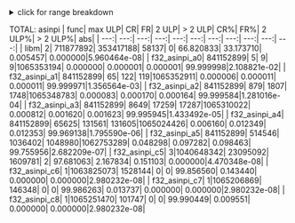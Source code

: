 <details markdown="1"><summary>click for range breakdown</summary>


running: minimal sanity check

checking: asinpi on [00000000,33f3b47a] [0.000000e+00,1.134840e-07] : {linear result range}
|           func|   max ULP|        CR|        FR|     2 ULP|   > 2 ULP|       CR%|       FR%|    2 ULP%|  > 2 ULP%|         abs|
|           ---:|      ---:|      ---:|      ---:|      ---:|      ---:|      ---:|      ---:|      ---:|      ---:|        ---:|
|           libm|         1| 587482672| 284126795|         0|         0| 67.402053| 32.597947|  0.000000|  0.000000|3.552714e-15|
|  f32_asinpi_a0| 841152899|         3|         5|         6| 871609453|  0.000000|  0.000001|  0.000001| 99.999998|2.031595e-08|
|  f32_asinpi_a1| 841152899|         3|         5|         6| 871609453|  0.000000|  0.000001|  0.000001| 99.999998|2.031595e-08|
|  f32_asinpi_a2| 841152899|         3|         5|         6| 871609453|  0.000000|  0.000001|  0.000001| 99.999998|2.031595e-08|
|  f32_asinpi_a3| 841152899|         3|         5|         6| 871609453|  0.000000|  0.000001|  0.000001| 99.999998|2.031595e-08|
|  f32_asinpi_a4| 841152899|         3|         5|         6| 871609453|  0.000000|  0.000001|  0.000001| 99.999998|2.031595e-08|
|  f32_asinpi_a5| 841152899|         3|         5|         6| 871609453|  0.000000|  0.000001|  0.000001| 99.999998|2.031595e-08|
|  f32_asinpi_c5|         0| 871609467|         0|         0|         0|100.000000|  0.000000|  0.000000|  0.000000|0.000000e+00|
|  f32_asinpi_c6|         0| 871609467|         0|         0|         0|100.000000|  0.000000|  0.000000|  0.000000|0.000000e+00|
|  f32_asinpi_c7|         0| 871609467|         0|         0|         0|100.000000|  0.000000|  0.000000|  0.000000|0.000000e+00|
|  f32_asinpi_c8|         0| 871609467|         0|         0|         0|100.000000|  0.000000|  0.000000|  0.000000|0.000000e+00|

checking: asinpi on [33f3b47b,3d000000] [1.134840e-07,3.125000e-02]
|           func|   max ULP|        CR|        FR|     2 ULP|   > 2 ULP|       CR%|       FR%|    2 ULP%|  > 2 ULP%|         abs|
|           ---:|      ---:|      ---:|      ---:|      ---:|      ---:|      ---:|      ---:|      ---:|      ---:|        ---:|
|           libm|         2|  97728511|  54053118|     19081|         0| 64.379482| 35.607948|  0.012570|  0.000000|9.313226e-10|
|  f32_asinpi_a0|   4962276|         2|         4|         3| 151800701|  0.000001|  0.000003|  0.000002| 99.999994|2.074305e-03|
|  f32_asinpi_a1|   4962276|        18|        35|        39| 151800618|  0.000012|  0.000023|  0.000026| 99.999939|3.571194e-04|
|  f32_asinpi_a2|   4962276|       102|       215|       202| 151800191|  0.000067|  0.000142|  0.000133| 99.999658|5.966611e-05|
|  f32_asinpi_a3|   4962276|       569|      1163|      1133| 151797845|  0.000375|  0.000766|  0.000746| 99.998113|9.649433e-06|
|  f32_asinpi_a4|   4962276|      2610|      5241|      5226| 151787633|  0.001719|  0.003453|  0.003443| 99.991385|1.526438e-06|
|  f32_asinpi_a5|   4962276|     12725|     25388|     25526| 151737071|  0.008383|  0.016725|  0.016815| 99.958077|2.570450e-07|
|  f32_asinpi_c5|         1| 151020184|    780526|         0|         0| 99.485822|  0.514178|  0.000000|  0.000000|9.313226e-10|
|  f32_asinpi_c6|         1| 151739236|     61474|         0|         0| 99.959503|  0.040497|  0.000000|  0.000000|9.313226e-10|
|  f32_asinpi_c7|         1| 151796401|      4309|         0|         0| 99.997161|  0.002839|  0.000000|  0.000000|9.313226e-10|
|  f32_asinpi_c8|         1| 151800060|       650|         0|         0| 99.999572|  0.000428|  0.000000|  0.000000|9.313226e-10|

checking: asinpi on [3d000000,3d7fffff] [3.125000e-02,6.250000e-02]
|           func|   max ULP|        CR|        FR|     2 ULP|   > 2 ULP|       CR%|       FR%|    2 ULP%|  > 2 ULP%|         abs|
|           ---:|      ---:|      ---:|      ---:|      ---:|      ---:|      ---:|      ---:|      ---:|      ---:|        ---:|
|           libm|         2|   5449250|   2937638|      1720|         0| 64.960122| 35.019374|  0.020504|  0.000000|1.862645e-09|
|  f32_asinpi_a0|   3440069|         0|         0|         0|   8388608|  0.000000|  0.000000|  0.000000|100.000000|4.030276e-03|
|  f32_asinpi_a1|    571710|         0|         0|         0|   8388608|  0.000000|  0.000000|  0.000000|100.000000|6.517358e-04|
|  f32_asinpi_a2|     90414|         0|         0|         0|   8388608|  0.000000|  0.000000|  0.000000|100.000000|9.866990e-05|
|  f32_asinpi_a3|     13508|         0|         0|         0|   8388608|  0.000000|  0.000000|  0.000000|100.000000|1.380593e-05|
|  f32_asinpi_a4|      1908|         0|         0|         0|   8388608|  0.000000|  0.000000|  0.000000|100.000000|1.791865e-06|
|  f32_asinpi_a5|       285|         0|         0|         0|   8388608|  0.000000|  0.000000|  0.000000|100.000000|2.654269e-07|
|  f32_asinpi_c5|         1|   6218147|   2170461|         0|         0| 74.126089| 25.873911|  0.000000|  0.000000|1.862645e-09|
|  f32_asinpi_c6|         1|   8223741|    164867|         0|         0| 98.034632|  1.965368|  0.000000|  0.000000|1.862645e-09|
|  f32_asinpi_c7|         1|   8377562|     11046|         0|         0| 99.868321|  0.131679|  0.000000|  0.000000|1.862645e-09|
|  f32_asinpi_c8|         1|   8387018|      1590|         0|         0| 99.981046|  0.018954|  0.000000|  0.000000|1.862645e-09|

checking: asinpi on [3d800000,3dffffff] [6.250000e-02,1.250000e-01]
|           func|   max ULP|        CR|        FR|     2 ULP|   > 2 ULP|       CR%|       FR%|    2 ULP%|  > 2 ULP%|         abs|
|           ---:|      ---:|      ---:|      ---:|      ---:|      ---:|      ---:|      ---:|      ---:|      ---:|        ---:|
|           libm|         2|   5598497|   2790005|       106|         0| 66.739285| 33.259451|  0.001264|  0.000000|3.725290e-09|
|  f32_asinpi_a0|   3282382|         0|         0|         0|   8388608|  0.000000|  0.000000|  0.000000|100.000000|7.600274e-03|
|  f32_asinpi_a1|    492183|         0|         0|         0|   8388608|  0.000000|  0.000000|  0.000000|100.000000|1.072306e-03|
|  f32_asinpi_a2|     65623|         0|         0|         0|   8388608|  0.000000|  0.000000|  0.000000|100.000000|1.280047e-04|
|  f32_asinpi_a3|      7696|         0|         0|         0|   8388608|  0.000000|  0.000000|  0.000000|100.000000|1.433492e-05|
|  f32_asinpi_a4|       947|         0|         0|         0|   8388608|  0.000000|  0.000000|  0.000000|100.000000|1.763925e-06|
|  f32_asinpi_a5|       118|    105126|    209048|    206582|   7867852|  1.253200|  2.492046|  2.462649| 93.792105|2.197921e-07|
|  f32_asinpi_c5|         2|   2075360|   6222434|     90814|         0| 24.740219| 74.177194|  1.082587|  0.000000|3.725290e-09|
|  f32_asinpi_c6|         1|   7971288|    417320|         0|         0| 95.025158|  4.974842|  0.000000|  0.000000|3.725290e-09|
|  f32_asinpi_c7|         1|   8366544|     22064|         0|         0| 99.736977|  0.263023|  0.000000|  0.000000|3.725290e-09|
|  f32_asinpi_c8|         1|   8384985|      3623|         0|         0| 99.956810|  0.043190|  0.000000|  0.000000|3.725290e-09|

checking: asinpi on [3e000000,3e7fffff] [1.250000e-01,2.500000e-01]
|           func|   max ULP|        CR|        FR|     2 ULP|   > 2 ULP|       CR%|       FR%|    2 ULP%|  > 2 ULP%|         abs|
|           ---:|      ---:|      ---:|      ---:|      ---:|      ---:|      ---:|      ---:|      ---:|      ---:|        ---:|
|           libm|         2|   5270728|   3113666|      4214|         0| 62.831974| 37.117791|  0.050235|  0.000000|7.450581e-09|
|  f32_asinpi_a0|   2975288|         0|         0|         0|   8388608|  0.000000|  0.000000|  0.000000|100.000000|1.344334e-02|
|  f32_asinpi_a1|    352196|         0|         0|         0|   8388608|  0.000000|  0.000000|  0.000000|100.000000|1.356564e-03|
|  f32_asinpi_a2|     34387|         0|         0|         0|   8388608|  0.000000|  0.000000|  0.000000|100.000000|1.281016e-04|
|  f32_asinpi_a3|      3129|      3282|      6514|      6512|   8372300|  0.039124|  0.077653|  0.077629| 99.805593|1.165643e-05|
|  f32_asinpi_a4|       334|      9277|     18608|     18748|   8341975|  0.110590|  0.221825|  0.223494| 99.444091|1.780689e-06|
|  f32_asinpi_a5|        71|         0|         0|         0|   8388608|  0.000000|  0.000000|  0.000000|100.000000|2.682209e-07|
|  f32_asinpi_c5|         2|   2967557|   5177421|    243630|         0| 35.376036| 61.719668|  2.904296|  0.000000|7.450581e-09|
|  f32_asinpi_c6|         1|   8107458|    281150|         0|         0| 96.648431|  3.351569|  0.000000|  0.000000|7.450581e-09|
|  f32_asinpi_c7|         1|   8370967|     17641|         0|         0| 99.789703|  0.210297|  0.000000|  0.000000|7.450581e-09|
|  f32_asinpi_c8|         1|   8378460|     10148|         0|         0| 99.879026|  0.120974|  0.000000|  0.000000|7.450581e-09|

checking: asinpi on [3e800000,3effffff] [2.500000e-01,5.000000e-01]
|           func|   max ULP|        CR|        FR|     2 ULP|   > 2 ULP|       CR%|       FR%|    2 ULP%|  > 2 ULP%|         abs|
|           ---:|      ---:|      ---:|      ---:|      ---:|      ---:|      ---:|      ---:|      ---:|      ---:|        ---:|
|           libm|         2|   5282380|   3105272|       956|         0| 62.970877| 37.017727|  0.011396|  0.000000|2.980232e-08|
|  f32_asinpi_a0|   2395450|         0|         0|         0|   8388608|  0.000000|  0.000000|  0.000000|100.000000|2.022007e-02|
|  f32_asinpi_a1|    181984|         0|         0|         0|   8388608|  0.000000|  0.000000|  0.000000|100.000000|1.355886e-03|
|  f32_asinpi_a2|      9100|       287|       575|       563|   8387183|  0.003421|  0.006855|  0.006711| 99.983013|1.183748e-04|
|  f32_asinpi_a3|      1924|         0|         0|         0|   8388608|  0.000000|  0.000000|  0.000000|100.000000|1.433492e-05|
|  f32_asinpi_a4|       241|     25784|     51687|     51746|   8259391|  0.307369|  0.616157|  0.616860| 98.459613|1.795590e-06|
|  f32_asinpi_a5|        34|     77517|    154759|    155905|   8000427|  0.924075|  1.844871|  1.858532| 95.372522|2.682209e-07|
|  f32_asinpi_c5|         2|   2730154|   5531342|    127112|         0| 32.545972| 65.938735|  1.515293|  0.000000|2.980232e-08|
|  f32_asinpi_c6|         1|   8075043|    313565|         0|         0| 96.262014|  3.737986|  0.000000|  0.000000|1.490116e-08|
|  f32_asinpi_c7|         1|   8345759|     42849|         0|         0| 99.489200|  0.510800|  0.000000|  0.000000|1.490116e-08|
|  f32_asinpi_c8|         1|   8348564|     40044|         0|         0| 99.522638|  0.477362|  0.000000|  0.000000|1.490116e-08|

checking: asinpi on [3f000000,3f7fffff] [5.000000e-01,9.999999e-01]
|           func|   max ULP|        CR|        FR|     2 ULP|   > 2 ULP|       CR%|       FR%|    2 ULP%|  > 2 ULP%|         abs|
|           ---:|      ---:|      ---:|      ---:|      ---:|      ---:|      ---:|      ---:|      ---:|      ---:|        ---:|
|           libm|         2|   5065854|   3290694|     32060|         0| 60.389686| 39.228129|  0.382185|  0.000000|5.960464e-08|
|  f32_asinpi_a0|   1415206|         0|         0|         0|   8388608|  0.000000|  0.000000|  0.000000|100.000000|2.108821e-02|
|  f32_asinpi_a1|     50850|        44|        82|        74|   8388408|  0.000525|  0.000978|  0.000882| 99.997616|1.356542e-03|
|  f32_asinpi_a2|      8596|       487|      1012|       977|   8386132|  0.005805|  0.012064|  0.011647| 99.970484|1.280904e-04|
|  f32_asinpi_a3|       953|      4795|      9577|      9636|   8364600|  0.057161|  0.114167|  0.114870| 99.713802|1.433492e-05|
|  f32_asinpi_a4|       120|     27951|     56020|     55879|   8248758|  0.333202|  0.667810|  0.666130| 98.332858|1.788139e-06|
|  f32_asinpi_a5|        17|    319175|    647202|    660961|   6761270|  3.804862|  7.715249|  7.879269| 80.600619|2.682209e-07|
|  f32_asinpi_c5|         3|   4027473|   3212908|   1148225|         2| 48.011220| 38.300848| 13.687909|  0.000024|4.470348e-08|
|  f32_asinpi_c6|         1|   8098840|    289768|         0|         0| 96.545696|  3.454304|  0.000000|  0.000000|2.980232e-08|
|  f32_asinpi_c7|         1|   8340169|     48439|         0|         0| 99.422562|  0.577438|  0.000000|  0.000000|2.980232e-08|
|  f32_asinpi_c8|         1|   8342916|     45692|         0|         0| 99.455309|  0.544691|  0.000000|  0.000000|2.980232e-08|

</details>


TOTAL: asinpi
|           func|   max ULP|        CR|        FR|     2 ULP|   > 2 ULP|       CR%|       FR%|    2 ULP%|  > 2 ULP%|         abs|
|           ---:|      ---:|      ---:|      ---:|      ---:|      ---:|      ---:|      ---:|      ---:|      ---:|        ---:|
|           libm|         2| 711877892| 353417188|     58137|         0| 66.820833| 33.173710|  0.005457|  0.000000|5.960464e-08|
|  f32_asinpi_a0| 841152899|         5|         9|         9|1065353194|  0.000000|  0.000001|  0.000001| 99.999998|2.108821e-02|
|  f32_asinpi_a1| 841152899|        65|       122|       119|1065352911|  0.000006|  0.000011|  0.000011| 99.999971|1.356564e-03|
|  f32_asinpi_a2| 841152899|       879|      1807|      1748|1065348783|  0.000083|  0.000170|  0.000164| 99.999584|1.281016e-04|
|  f32_asinpi_a3| 841152899|      8649|     17259|     17287|1065310022|  0.000812|  0.001620|  0.001623| 99.995945|1.433492e-05|
|  f32_asinpi_a4| 841152899|     65625|    131561|    131605|1065024426|  0.006160|  0.012349|  0.012353| 99.969138|1.795590e-06|
|  f32_asinpi_a5| 841152899|    514546|   1036402|   1048980|1062753289|  0.048298|  0.097282|  0.098463| 99.755956|2.682209e-07|
|  f32_asinpi_c5|         3|1040648342|  23095092|   1609781|         2| 97.681063|  2.167834|  0.151103|  0.000000|4.470348e-08|
|  f32_asinpi_c6|         1|1063825073|   1528144|         0|         0| 99.856560|  0.143440|  0.000000|  0.000000|2.980232e-08|
|  f32_asinpi_c7|         1|1065206869|    146348|         0|         0| 99.986263|  0.013737|  0.000000|  0.000000|2.980232e-08|
|  f32_asinpi_c8|         1|1065251470|    101747|         0|         0| 99.990449|  0.009551|  0.000000|  0.000000|2.980232e-08|
